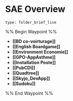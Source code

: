 # SAE Overview
 
```ccard
type: folder_brief_live
```
 
%% Begin Waypoint %%
- **[[BD co-voirturage]]**
- **[[English Boardgame]]**
- **[[Environment Economie]]**
- **[[GPO-AppAsthme]]**
- **[[Installation Poste]]**
- **[[PubCDI]]**
- **[[Quadtree]]**
- **[[Skyjo_DevApp]]**
- **[[Sudoku]]**

%% End Waypoint %%

